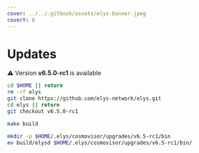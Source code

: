 ```yaml
---
cover: ../../.gitbook/assets/elys-banner.jpeg
coverY: 0
---
```


# Updates

⚠️ Version **v6.5.0-rc1** is available

```bash
cd $HOME || return
rm -rf elys
git clone https://github.com/elys-network/elys.git
cd elys || return
git checkout v6.5.0-rc1

make build

mkdir -p $HOME/.elys/cosmovisor/upgrades/v6.5-rc1/bin
mv build/elysd $HOME/.elys/cosmovisor/upgrades/v6.5-rc1/bin/
```
